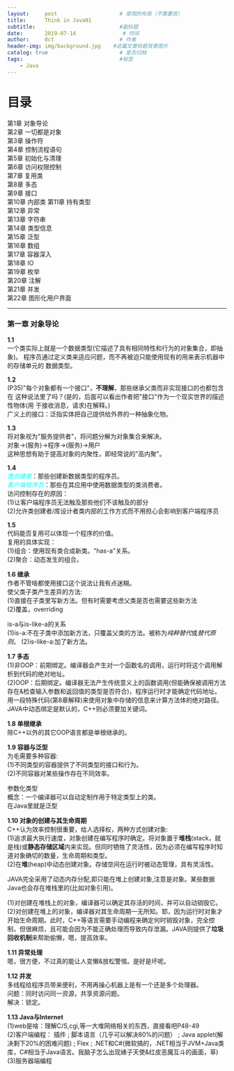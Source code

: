 ```yaml
---
layout:     post                    # 使用的布局（不需要改）
title:      Think in Java01                 
subtitle:                           #副标题
date:       2019-07-14               # 时间
author:     Oct                     # 作者
header-img: img/background.jpg    #这篇文章标题背景图片
catalog: true                       # 是否归档
tags:                               #标签
    - Java
---
```

# 目录
第1章 对象导论  
第2章 一切都是对象  
第3章 操作符  
第4章 控制流程语句  
第5章 初始化与清理  
第6章 访问权限控制  
第7章 复用类  
第8章 多态  
第9章 接口  
第10章 内部类
第11章 持有类型  
第12章 异常  
第13章 字符串  
第14章 类型信息  
第15章 泛型  
第16章 数组  
第17章 容器深入  
第18章 IO  
第19章 枚举  
第20章 注解  
第21章 并发  
第22章 图形化用户界面  

---  


### 第一章  对象导论  

**1.1**   
一个类实际上就是一个数据类型(它描述了具有相同特性和行为的对象集合，即抽象)。
程序员通过定义类来适应问题，而不再被迫只能使用现有的用来表示机器中的存储单元的
数据类型。

**1.2**   
(P35)"每个对象都有一个接口"，**不理解**，那些继承父类而非实现接口的也都包含在
这种说法里了吗？(是的，后面可以看出作者把"接口"作为一个现实世界的描述性物体(用
于接收消息，请求)在解释。)  
广义上的接口：泛指实体把自己提供给外界的一种抽象化物。

**1.3**   
将对象视为"服务提供者"，将问题分解为对象集合来解决。  
对象→(服务)→程序→(服务)→用户  
这种思想有助于提高对象的内聚性，即经常说的"高内聚"。

**1.4**   
<font color=Aqua>*类创建者*</font>：那些创建新数据类型的程序员。  
<font color=Aqua>*客户端程序员*</font>：那些在其应用中使用数据类型的类消费者。  
   访问控制存在的原因：  
   (1)让客户端程序员无法触及那些他们不该触及的部分  
   (2)允许类创建者/库设计者类内部的工作方式而不用担心会影响到客户端程序员  

**1.5**   
代码能否复用可以体现一个程序的价值。  
复用的具体实现：  
(1)组合：使用现有类合成新类。"has-a"关系。  
(2)聚合：动态发生的组合。  

**1.6 继承**   
作者不管啥都使用接口这个说法让我有点迷糊。  
   使父类子类产生差异的方法:  
(1)直接在子类里写新方法。但有时需要考虑父类是否也需要这些新方法  
(2)覆盖，overriding  

   is-a与is-like-a的关系  
(1)is-a:不在子类中添加新方法，只覆盖父类的方法。被称为*纯粹替代*或*替代原则*。
(2)is-like-a:加了新方法。  

**1.7 多态**   
(1)非OOP：前期绑定。编译器会产生对一个函数名的调用，运行时将这个调用解析到代码的绝对地址。  
(2)OOP：后期绑定。编译器无法产生传统意义上的函数调用(但能确保被调用方法存在&检查输入参数和返回值的类型是否符合)，程序运行时才能确定代码地址。用一段特殊代码(第8章解释)来使用对象中存储的信息来计算方法体的绝对路径。  
JAVA中动态绑定是默认的，C++则必须要加关键词。

**1.8 单根继承**  
除C++以外的其它OOP语言都是单根继承的。  

**1.9 容器与泛型**  
为毛需要多种容器:  
(1)不同类型的容器提供了不同类型的接口和行为。  
(2)不同容器对某些操作存在不同效率。

参数化类型  
概念：一个编译器可以自动定制作用于特定类型上的类。  
在Java里就是泛型  

**1.10 对象的创建与其生命周期**   
C++认为效率控制很重要，给人选择权，两种方式创建对象:  
(1)追求最大执行速度，对象创建在编写程序时确定。将对象置于**堆栈**(stack，就是栈)或**静态存储区域**内来实现。但同时牺牲了灵活性，因为必须在编写程序时知道对象确切的数量，生命周期和类型。  
(2)在**堆**(heap)中动态创建对象。存储空间在运行时被动态管理，具有灵活性。  

JAVA完全采用了动态内存分配,即只能在堆上创建对象,注意是对象。某些数据Java也会存在堆栈里的(比如对象引用)。


(1)对创建在堆栈上的对象，编译器可以确定其存活的时间，并可以自动销毁它。  
(2)对创建在堆上的对象，编译器对其生命周期一无所知。耶，因为运行时对象才开始生命周期。此时，C++等语言需要手动编程来确定何时销毁对象，完全控制，但很麻烦，且可能会因为不能正确处理而导致内存泄漏。JAVA则提供了**垃圾回收机制**来帮助偷懒，嗯，提高效率。  

**1.11 异常处理**  
嗯，很方便，不过真的能让人变懒&放松警惕。是好是坏呢。  

**1.12 并发**  
多线程给程序员带来便利，不用再操心机器上是有一个还是多个处理器。  
问题：同时访问同一资源，共享资源问题。  
解决：锁定。  

**1.13 Java与Internet**  
(1)web是啥：理解C/S,cgi,等一大堆网络相关的东西，直接看吧P48-49  
(2)客户端编程： 插件 ; 脚本语言（几乎可以解决80%的问题） ; Java applet(解决剩下20%的困难问题) ; Flex ; .NET和C#(微软搞的，.NET相当于JVM+Java类库，C#相当于Java语言。我脑子怎么出现婊子天使&红皮恶魔互斗的画面，草)  
(3)服务器端编程
